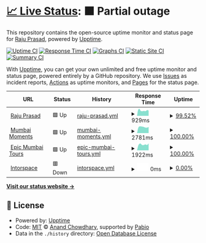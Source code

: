 # [📈 Live Status](https://rajuprasad-dev.github.io/upptime-monitor): <!--live status--> **🟧 Partial outage**

This repository contains the open-source uptime monitor and status page for [Raju Prasad](https://rajuprasad.com/), powered by [Upptime](https://github.com/upptime/upptime).

[![Uptime CI](https://github.com/rajuprasad-dev/upptime-monitor/workflows/Uptime%20CI/badge.svg)](https://github.com/rajuprasad-dev/upptime-monitor/actions?query=workflow%3A%22Uptime+CI%22)
[![Response Time CI](https://github.com/rajuprasad-dev/upptime-monitor/workflows/Response%20Time%20CI/badge.svg)](https://github.com/rajuprasad-dev/upptime-monitor/actions?query=workflow%3A%22Response+Time+CI%22)
[![Graphs CI](https://github.com/rajuprasad-dev/upptime-monitor/workflows/Graphs%20CI/badge.svg)](https://github.com/rajuprasad-dev/upptime-monitor/actions?query=workflow%3A%22Graphs+CI%22)
[![Static Site CI](https://github.com/rajuprasad-dev/upptime-monitor/workflows/Static%20Site%20CI/badge.svg)](https://github.com/rajuprasad-dev/upptime-monitor/actions?query=workflow%3A%22Static+Site+CI%22)
[![Summary CI](https://github.com/rajuprasad-dev/upptime-monitor/workflows/Summary%20CI/badge.svg)](https://github.com/rajuprasad-dev/upptime-monitor/actions?query=workflow%3A%22Summary+CI%22)

With [Upptime](https://upptime.js.org), you can get your own unlimited and free uptime monitor and status page, powered entirely by a GitHub repository. We use [Issues](https://github.com/rajuprasad-dev/upptime-monitor/issues) as incident reports, [Actions](https://github.com/rajuprasad-dev/upptime-monitor/actions) as uptime monitors, and [Pages](https://rajuprasad-dev.github.io/upptime-monitor) for the status page.

<!--start: status pages-->
<!-- This summary is generated by Upptime (https://github.com/upptime/upptime) -->
<!-- Do not edit this manually, your changes will be overwritten -->
<!-- prettier-ignore -->
| URL | Status | History | Response Time | Uptime |
| --- | ------ | ------- | ------------- | ------ |
| <img alt="" src="https://icons.duckduckgo.com/ip3/www.rajuprasad.com.ico" height="13"> [Raju Prasad](https://www.rajuprasad.com) | 🟩 Up | [raju-prasad.yml](https://github.com/rajuprasad-dev/upptime-monitor/commits/HEAD/history/raju-prasad.yml) | <details><summary><img alt="Response time graph" src="./graphs/raju-prasad/response-time-week.png" height="20"> 929ms</summary><br><a href="https://rajuprasad-dev.github.io/upptime-monitor/history/raju-prasad"><img alt="Response time 1201" src="https://img.shields.io/endpoint?url=https%3A%2F%2Fraw.githubusercontent.com%2Frajuprasad-dev%2Fupptime-monitor%2FHEAD%2Fapi%2Fraju-prasad%2Fresponse-time.json"></a><br><a href="https://rajuprasad-dev.github.io/upptime-monitor/history/raju-prasad"><img alt="24-hour response time 914" src="https://img.shields.io/endpoint?url=https%3A%2F%2Fraw.githubusercontent.com%2Frajuprasad-dev%2Fupptime-monitor%2FHEAD%2Fapi%2Fraju-prasad%2Fresponse-time-day.json"></a><br><a href="https://rajuprasad-dev.github.io/upptime-monitor/history/raju-prasad"><img alt="7-day response time 929" src="https://img.shields.io/endpoint?url=https%3A%2F%2Fraw.githubusercontent.com%2Frajuprasad-dev%2Fupptime-monitor%2FHEAD%2Fapi%2Fraju-prasad%2Fresponse-time-week.json"></a><br><a href="https://rajuprasad-dev.github.io/upptime-monitor/history/raju-prasad"><img alt="30-day response time 992" src="https://img.shields.io/endpoint?url=https%3A%2F%2Fraw.githubusercontent.com%2Frajuprasad-dev%2Fupptime-monitor%2FHEAD%2Fapi%2Fraju-prasad%2Fresponse-time-month.json"></a><br><a href="https://rajuprasad-dev.github.io/upptime-monitor/history/raju-prasad"><img alt="1-year response time 1201" src="https://img.shields.io/endpoint?url=https%3A%2F%2Fraw.githubusercontent.com%2Frajuprasad-dev%2Fupptime-monitor%2FHEAD%2Fapi%2Fraju-prasad%2Fresponse-time-year.json"></a></details> | <details><summary><a href="https://rajuprasad-dev.github.io/upptime-monitor/history/raju-prasad">99.52%</a></summary><a href="https://rajuprasad-dev.github.io/upptime-monitor/history/raju-prasad"><img alt="All-time uptime 98.56%" src="https://img.shields.io/endpoint?url=https%3A%2F%2Fraw.githubusercontent.com%2Frajuprasad-dev%2Fupptime-monitor%2FHEAD%2Fapi%2Fraju-prasad%2Fuptime.json"></a><br><a href="https://rajuprasad-dev.github.io/upptime-monitor/history/raju-prasad"><img alt="24-hour uptime 100.00%" src="https://img.shields.io/endpoint?url=https%3A%2F%2Fraw.githubusercontent.com%2Frajuprasad-dev%2Fupptime-monitor%2FHEAD%2Fapi%2Fraju-prasad%2Fuptime-day.json"></a><br><a href="https://rajuprasad-dev.github.io/upptime-monitor/history/raju-prasad"><img alt="7-day uptime 99.52%" src="https://img.shields.io/endpoint?url=https%3A%2F%2Fraw.githubusercontent.com%2Frajuprasad-dev%2Fupptime-monitor%2FHEAD%2Fapi%2Fraju-prasad%2Fuptime-week.json"></a><br><a href="https://rajuprasad-dev.github.io/upptime-monitor/history/raju-prasad"><img alt="30-day uptime 99.89%" src="https://img.shields.io/endpoint?url=https%3A%2F%2Fraw.githubusercontent.com%2Frajuprasad-dev%2Fupptime-monitor%2FHEAD%2Fapi%2Fraju-prasad%2Fuptime-month.json"></a><br><a href="https://rajuprasad-dev.github.io/upptime-monitor/history/raju-prasad"><img alt="1-year uptime 98.56%" src="https://img.shields.io/endpoint?url=https%3A%2F%2Fraw.githubusercontent.com%2Frajuprasad-dev%2Fupptime-monitor%2FHEAD%2Fapi%2Fraju-prasad%2Fuptime-year.json"></a></details>
| <img alt="" src="https://icons.duckduckgo.com/ip3/www.mumbaimoments.com.ico" height="13"> [Mumbai Moments](https://www.mumbaimoments.com) | 🟩 Up | [mumbai-moments.yml](https://github.com/rajuprasad-dev/upptime-monitor/commits/HEAD/history/mumbai-moments.yml) | <details><summary><img alt="Response time graph" src="./graphs/mumbai-moments/response-time-week.png" height="20"> 2781ms</summary><br><a href="https://rajuprasad-dev.github.io/upptime-monitor/history/mumbai-moments"><img alt="Response time 2671" src="https://img.shields.io/endpoint?url=https%3A%2F%2Fraw.githubusercontent.com%2Frajuprasad-dev%2Fupptime-monitor%2FHEAD%2Fapi%2Fmumbai-moments%2Fresponse-time.json"></a><br><a href="https://rajuprasad-dev.github.io/upptime-monitor/history/mumbai-moments"><img alt="24-hour response time 3058" src="https://img.shields.io/endpoint?url=https%3A%2F%2Fraw.githubusercontent.com%2Frajuprasad-dev%2Fupptime-monitor%2FHEAD%2Fapi%2Fmumbai-moments%2Fresponse-time-day.json"></a><br><a href="https://rajuprasad-dev.github.io/upptime-monitor/history/mumbai-moments"><img alt="7-day response time 2781" src="https://img.shields.io/endpoint?url=https%3A%2F%2Fraw.githubusercontent.com%2Frajuprasad-dev%2Fupptime-monitor%2FHEAD%2Fapi%2Fmumbai-moments%2Fresponse-time-week.json"></a><br><a href="https://rajuprasad-dev.github.io/upptime-monitor/history/mumbai-moments"><img alt="30-day response time 2792" src="https://img.shields.io/endpoint?url=https%3A%2F%2Fraw.githubusercontent.com%2Frajuprasad-dev%2Fupptime-monitor%2FHEAD%2Fapi%2Fmumbai-moments%2Fresponse-time-month.json"></a><br><a href="https://rajuprasad-dev.github.io/upptime-monitor/history/mumbai-moments"><img alt="1-year response time 2671" src="https://img.shields.io/endpoint?url=https%3A%2F%2Fraw.githubusercontent.com%2Frajuprasad-dev%2Fupptime-monitor%2FHEAD%2Fapi%2Fmumbai-moments%2Fresponse-time-year.json"></a></details> | <details><summary><a href="https://rajuprasad-dev.github.io/upptime-monitor/history/mumbai-moments">100.00%</a></summary><a href="https://rajuprasad-dev.github.io/upptime-monitor/history/mumbai-moments"><img alt="All-time uptime 98.26%" src="https://img.shields.io/endpoint?url=https%3A%2F%2Fraw.githubusercontent.com%2Frajuprasad-dev%2Fupptime-monitor%2FHEAD%2Fapi%2Fmumbai-moments%2Fuptime.json"></a><br><a href="https://rajuprasad-dev.github.io/upptime-monitor/history/mumbai-moments"><img alt="24-hour uptime 100.00%" src="https://img.shields.io/endpoint?url=https%3A%2F%2Fraw.githubusercontent.com%2Frajuprasad-dev%2Fupptime-monitor%2FHEAD%2Fapi%2Fmumbai-moments%2Fuptime-day.json"></a><br><a href="https://rajuprasad-dev.github.io/upptime-monitor/history/mumbai-moments"><img alt="7-day uptime 100.00%" src="https://img.shields.io/endpoint?url=https%3A%2F%2Fraw.githubusercontent.com%2Frajuprasad-dev%2Fupptime-monitor%2FHEAD%2Fapi%2Fmumbai-moments%2Fuptime-week.json"></a><br><a href="https://rajuprasad-dev.github.io/upptime-monitor/history/mumbai-moments"><img alt="30-day uptime 99.79%" src="https://img.shields.io/endpoint?url=https%3A%2F%2Fraw.githubusercontent.com%2Frajuprasad-dev%2Fupptime-monitor%2FHEAD%2Fapi%2Fmumbai-moments%2Fuptime-month.json"></a><br><a href="https://rajuprasad-dev.github.io/upptime-monitor/history/mumbai-moments"><img alt="1-year uptime 98.26%" src="https://img.shields.io/endpoint?url=https%3A%2F%2Fraw.githubusercontent.com%2Frajuprasad-dev%2Fupptime-monitor%2FHEAD%2Fapi%2Fmumbai-moments%2Fuptime-year.json"></a></details>
| <img alt="" src="https://icons.duckduckgo.com/ip3/www.epicmumbaitours.com.ico" height="13"> [Epic Mumbai Tours](https://www.epicmumbaitours.com) | 🟩 Up | [epic-mumbai-tours.yml](https://github.com/rajuprasad-dev/upptime-monitor/commits/HEAD/history/epic-mumbai-tours.yml) | <details><summary><img alt="Response time graph" src="./graphs/epic-mumbai-tours/response-time-week.png" height="20"> 1922ms</summary><br><a href="https://rajuprasad-dev.github.io/upptime-monitor/history/epic-mumbai-tours"><img alt="Response time 2006" src="https://img.shields.io/endpoint?url=https%3A%2F%2Fraw.githubusercontent.com%2Frajuprasad-dev%2Fupptime-monitor%2FHEAD%2Fapi%2Fepic-mumbai-tours%2Fresponse-time.json"></a><br><a href="https://rajuprasad-dev.github.io/upptime-monitor/history/epic-mumbai-tours"><img alt="24-hour response time 2033" src="https://img.shields.io/endpoint?url=https%3A%2F%2Fraw.githubusercontent.com%2Frajuprasad-dev%2Fupptime-monitor%2FHEAD%2Fapi%2Fepic-mumbai-tours%2Fresponse-time-day.json"></a><br><a href="https://rajuprasad-dev.github.io/upptime-monitor/history/epic-mumbai-tours"><img alt="7-day response time 1922" src="https://img.shields.io/endpoint?url=https%3A%2F%2Fraw.githubusercontent.com%2Frajuprasad-dev%2Fupptime-monitor%2FHEAD%2Fapi%2Fepic-mumbai-tours%2Fresponse-time-week.json"></a><br><a href="https://rajuprasad-dev.github.io/upptime-monitor/history/epic-mumbai-tours"><img alt="30-day response time 1883" src="https://img.shields.io/endpoint?url=https%3A%2F%2Fraw.githubusercontent.com%2Frajuprasad-dev%2Fupptime-monitor%2FHEAD%2Fapi%2Fepic-mumbai-tours%2Fresponse-time-month.json"></a><br><a href="https://rajuprasad-dev.github.io/upptime-monitor/history/epic-mumbai-tours"><img alt="1-year response time 2006" src="https://img.shields.io/endpoint?url=https%3A%2F%2Fraw.githubusercontent.com%2Frajuprasad-dev%2Fupptime-monitor%2FHEAD%2Fapi%2Fepic-mumbai-tours%2Fresponse-time-year.json"></a></details> | <details><summary><a href="https://rajuprasad-dev.github.io/upptime-monitor/history/epic-mumbai-tours">100.00%</a></summary><a href="https://rajuprasad-dev.github.io/upptime-monitor/history/epic-mumbai-tours"><img alt="All-time uptime 98.27%" src="https://img.shields.io/endpoint?url=https%3A%2F%2Fraw.githubusercontent.com%2Frajuprasad-dev%2Fupptime-monitor%2FHEAD%2Fapi%2Fepic-mumbai-tours%2Fuptime.json"></a><br><a href="https://rajuprasad-dev.github.io/upptime-monitor/history/epic-mumbai-tours"><img alt="24-hour uptime 100.00%" src="https://img.shields.io/endpoint?url=https%3A%2F%2Fraw.githubusercontent.com%2Frajuprasad-dev%2Fupptime-monitor%2FHEAD%2Fapi%2Fepic-mumbai-tours%2Fuptime-day.json"></a><br><a href="https://rajuprasad-dev.github.io/upptime-monitor/history/epic-mumbai-tours"><img alt="7-day uptime 100.00%" src="https://img.shields.io/endpoint?url=https%3A%2F%2Fraw.githubusercontent.com%2Frajuprasad-dev%2Fupptime-monitor%2FHEAD%2Fapi%2Fepic-mumbai-tours%2Fuptime-week.json"></a><br><a href="https://rajuprasad-dev.github.io/upptime-monitor/history/epic-mumbai-tours"><img alt="30-day uptime 99.79%" src="https://img.shields.io/endpoint?url=https%3A%2F%2Fraw.githubusercontent.com%2Frajuprasad-dev%2Fupptime-monitor%2FHEAD%2Fapi%2Fepic-mumbai-tours%2Fuptime-month.json"></a><br><a href="https://rajuprasad-dev.github.io/upptime-monitor/history/epic-mumbai-tours"><img alt="1-year uptime 98.27%" src="https://img.shields.io/endpoint?url=https%3A%2F%2Fraw.githubusercontent.com%2Frajuprasad-dev%2Fupptime-monitor%2FHEAD%2Fapi%2Fepic-mumbai-tours%2Fuptime-year.json"></a></details>
| <img alt="" src="https://icons.duckduckgo.com/ip3/www.intorspace.com.ico" height="13"> [Intorspace](https://www.intorspace.com) | 🟥 Down | [intorspace.yml](https://github.com/rajuprasad-dev/upptime-monitor/commits/HEAD/history/intorspace.yml) | <details><summary><img alt="Response time graph" src="./graphs/intorspace/response-time-week.png" height="20"> 0ms</summary><br><a href="https://rajuprasad-dev.github.io/upptime-monitor/history/intorspace"><img alt="Response time 1438" src="https://img.shields.io/endpoint?url=https%3A%2F%2Fraw.githubusercontent.com%2Frajuprasad-dev%2Fupptime-monitor%2FHEAD%2Fapi%2Fintorspace%2Fresponse-time.json"></a><br><a href="https://rajuprasad-dev.github.io/upptime-monitor/history/intorspace"><img alt="24-hour response time 0" src="https://img.shields.io/endpoint?url=https%3A%2F%2Fraw.githubusercontent.com%2Frajuprasad-dev%2Fupptime-monitor%2FHEAD%2Fapi%2Fintorspace%2Fresponse-time-day.json"></a><br><a href="https://rajuprasad-dev.github.io/upptime-monitor/history/intorspace"><img alt="7-day response time 0" src="https://img.shields.io/endpoint?url=https%3A%2F%2Fraw.githubusercontent.com%2Frajuprasad-dev%2Fupptime-monitor%2FHEAD%2Fapi%2Fintorspace%2Fresponse-time-week.json"></a><br><a href="https://rajuprasad-dev.github.io/upptime-monitor/history/intorspace"><img alt="30-day response time 0" src="https://img.shields.io/endpoint?url=https%3A%2F%2Fraw.githubusercontent.com%2Frajuprasad-dev%2Fupptime-monitor%2FHEAD%2Fapi%2Fintorspace%2Fresponse-time-month.json"></a><br><a href="https://rajuprasad-dev.github.io/upptime-monitor/history/intorspace"><img alt="1-year response time 1438" src="https://img.shields.io/endpoint?url=https%3A%2F%2Fraw.githubusercontent.com%2Frajuprasad-dev%2Fupptime-monitor%2FHEAD%2Fapi%2Fintorspace%2Fresponse-time-year.json"></a></details> | <details><summary><a href="https://rajuprasad-dev.github.io/upptime-monitor/history/intorspace">0.00%</a></summary><a href="https://rajuprasad-dev.github.io/upptime-monitor/history/intorspace"><img alt="All-time uptime 87.46%" src="https://img.shields.io/endpoint?url=https%3A%2F%2Fraw.githubusercontent.com%2Frajuprasad-dev%2Fupptime-monitor%2FHEAD%2Fapi%2Fintorspace%2Fuptime.json"></a><br><a href="https://rajuprasad-dev.github.io/upptime-monitor/history/intorspace"><img alt="24-hour uptime 0.00%" src="https://img.shields.io/endpoint?url=https%3A%2F%2Fraw.githubusercontent.com%2Frajuprasad-dev%2Fupptime-monitor%2FHEAD%2Fapi%2Fintorspace%2Fuptime-day.json"></a><br><a href="https://rajuprasad-dev.github.io/upptime-monitor/history/intorspace"><img alt="7-day uptime 0.00%" src="https://img.shields.io/endpoint?url=https%3A%2F%2Fraw.githubusercontent.com%2Frajuprasad-dev%2Fupptime-monitor%2FHEAD%2Fapi%2Fintorspace%2Fuptime-week.json"></a><br><a href="https://rajuprasad-dev.github.io/upptime-monitor/history/intorspace"><img alt="30-day uptime 0.00%" src="https://img.shields.io/endpoint?url=https%3A%2F%2Fraw.githubusercontent.com%2Frajuprasad-dev%2Fupptime-monitor%2FHEAD%2Fapi%2Fintorspace%2Fuptime-month.json"></a><br><a href="https://rajuprasad-dev.github.io/upptime-monitor/history/intorspace"><img alt="1-year uptime 87.46%" src="https://img.shields.io/endpoint?url=https%3A%2F%2Fraw.githubusercontent.com%2Frajuprasad-dev%2Fupptime-monitor%2FHEAD%2Fapi%2Fintorspace%2Fuptime-year.json"></a></details>

<!--end: status pages-->

[**Visit our status website →**](https://rajuprasad-dev.github.io/upptime-monitor)

## 📄 License

- Powered by: [Upptime](https://github.com/upptime/upptime)
- Code: [MIT](./LICENSE) © [Anand Chowdhary](https://anandchowdhary.com), supported by [Pabio](https://pabio.com)
- Data in the `./history` directory: [Open Database License](https://opendatacommons.org/licenses/odbl/1-0/)
